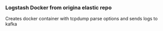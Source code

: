 ### Logstash Docker from origina elastic repo

Creates docker container with tcpdump parse options and sends logs to kafka

